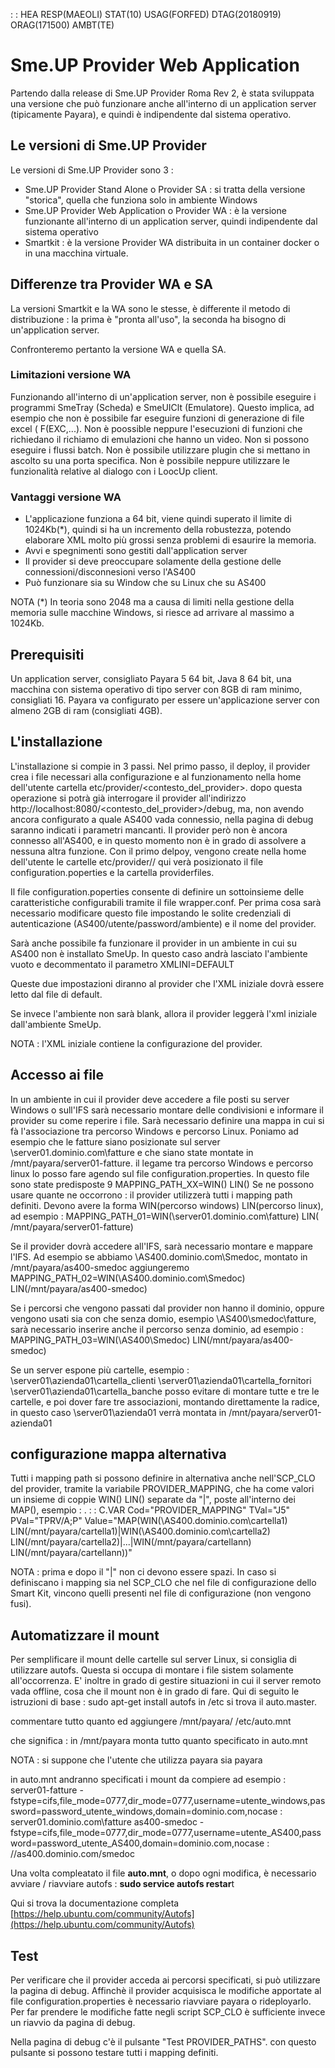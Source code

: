  :  : HEA RESP(MAEOLI) STAT(10) USAG(FORFED) DTAG(20180919) ORAG(171500) AMBT(TE)

# Sme.UP Provider Web Application
Partendo dalla release di Sme.UP Provider Roma Rev 2, è stata sviluppata una versione che può funzionare anche all'interno di un application server (tipicamente Payara), e quindi è indipendente dal sistema operativo.

## Le versioni di Sme.UP Provider
Le versioni di Sme.UP Provider sono 3 : 
 * Sme.UP Provider Stand Alone o Provider SA :  si tratta della versione "storica", quella che funziona solo in ambiente Windows
 * Sme.UP Provider Web Application o Provider WA :   è la versione funzionante all'interno di un application server, quindi indipendente dal sistema operativo
 * Smartkit :  è la versione Provider WA distribuita in un container docker o in una macchina virtuale.


## Differenze tra Provider WA e SA
La versioni Smartkit e la WA sono le stesse, è differente il metodo di distribuzione :  la prima è "pronta all'uso", la seconda ha bisogno di un'application server.

Confronteremo pertanto la versione WA e quella SA.

### Limitazioni versione WA
Funzionando all'interno di un'application server, non è possibile eseguire i programmi SmeTray (Scheda) e SmeUIClt (Emulatore).
Questo implica, ad esempio che non è possibile far eseguire funzioni di generazione di file excel ( F(EXC,...).
Non è poossible neppure l'esecuzioni di funzioni che richiedano il richiamo di emulazioni che hanno un video.
Non si possono eseguire i flussi batch.
Non è possibile utilizzare plugin che si mettano in ascolto su una porta specifica.
Non è possibile neppure utilizzare le funzionalità relative al dialogo con i LoocUp client.

### Vantaggi versione WA
 * L'applicazione funziona a 64 bit, viene quindi superato il limite di 1024Kb(*), quindi si ha un incremento della robustezza, potendo elaborare XML molto più grossi senza problemi di esaurire la memoria.
 * Avvi e spegnimenti sono gestiti dall'application server
 * Il provider si deve preoccupare solamente della gestione delle connessioni/disconnesioni verso l'AS400
 * Può funzionare sia su Window che su Linux che su AS400

NOTA (*) In teoria sono 2048 ma a causa di limiti nella gestione della memoria sulle macchine Windows, si riesce ad arrivare al massimo a 1024Kb.

## Prerequisiti
Un application server, consigliato Payara 5 64 bit, Java 8 64 bit, una macchina con sistema operativo di tipo server con 8GB di ram minimo, consigliati 16.
Payara va configurato per essere un'applicazione server con almeno 2GB di ram (consigliati 4GB).

## L'installazione
L'installazione si compie in 3 passi.
Nel primo passo, il deploy, il provider crea i file necessari alla configurazione e al funzionamento nella home dell'utente cartella etc/provider/<contesto_del_provider>.
dopo questa operazione si potrà già interrogare il provider all'indirizzo http://localhost:8080/<contesto_del_provider>/debug, ma, non avendo ancora configurato a quale AS400 vada connessio, nella pagina di debug saranno indicati i parametri mancanti.
Il provider però non è ancora connesso all'AS400, e in questo momento non è in grado di assolvere a nessuna altra funzione.
Con il primo delpoy, vengono create nella home dell'utente le cartelle etc/provider/<nome contesto>/
qui verà posizionato il file configuration.poperties e la cartella providerfiles.

Il file configuration.poperties consente di definire un sottoinsieme delle caratteristiche configurabili tramite il file wrapper.conf.
Per prima cosa sarà necessario modificare questo file impostando le solite credenziali di autenticazione (AS400/utente/password/ambiente) e il nome del provider.

Sarà anche possibile fa funzionare il provider in un ambiente in cui su AS400 non è installato SmeUp.
In questo caso andrà lasciato l'ambiente vuoto e decommentato il parametro XMLINI=DEFAULT

Queste due impostazioni diranno al provider che l'XML iniziale dovrà essere letto dal file di default.

Se invece l'ambiente non sarà blank, allora il provider leggerà l'xml iniziale dall'ambiente SmeUp.

NOTA :  l'XML iniziale contiene la configurazione del provider.

## Accesso ai file
In un ambiente in cui il provider deve accedere a file posti su server Windows o sull'IFS sarà necessario montare delle condivisioni e informare il provider su come reperire i file.
Sarà necessario definire una mappa in cui si fà l'associazione tra percorso Windows e percorso Linux.
Poniamo ad esempio che le fatture siano posizionate sul server \\server01.dominio.com\fatture e che siano state montate in /mnt/payara/server01-fatture.
il legame tra percorso Windows e percorso linux lo posso fare agendo sul file configuration.properties.
In questo file sono state predisposte 9 MAPPING_PATH_XX=WIN() LIN()
Se ne possono usare quante ne occorrono :  il provider utilizzerà tutti i mapping path definiti.
Devono avere la forma WIN(percorso windows) LIN(percorso linux), ad esempio : 
MAPPING_PATH_01=WIN(\\server01.dominio.com\fatture) LIN( /mnt/payara/server01-fatture)

Se il provider dovrà accedere all'IFS, sarà necessario montare e mappare l'IFS.
Ad esempio se abbiamo \\AS400.dominio.com\Smedoc, montato in /mnt/payara/as400-smedoc aggiungeremo
MAPPING_PATH_02=WIN(\\AS400.dominio.com\Smedoc) LIN(/mnt/payara/as400-smedoc)

Se i percorsi che vengono passati dal provider non hanno il dominio, oppure vengono usati sia con che senza domio, esempio \\AS400\smedoc\fatture, sarà necessario inserire anche il percorso senza dominio, ad esempio : 
MAPPING_PATH_03=WIN(\\AS400\Smedoc) LIN(/mnt/payara/as400-smedoc)

Se un server espone più cartelle, esempio : 
\\server01\azienda01\cartella_clienti
\\server01\azienda01\cartella_fornitori
\\server01\azienda01\cartella_banche
posso evitare di montare tutte e tre le cartelle, e poi dover fare tre associazioni, montando direttamente la radice, in questo caso \\server01\azienda01 verrà montata in /mnt/payara/server01-azienda01

## configurazione mappa alternativa
Tutti i mapping path si possono definire in alternativa anche nell'SCP_CLO del provider, tramite la variabile PROVIDER_MAPPING, che ha come valori un insieme di coppie WIN() LIN() separate da "|",  poste all'interno dei MAP(), esempio : 
.  :  : C.VAR Cod="PROVIDER_MAPPING" TVal="J5" PVal="TPRV/A;P" Value="MAP(WIN(\\AS400.dominio.com\cartella1) LIN(/mnt/payara/cartella1)|WIN(\\AS400.dominio.com\cartella2) LIN(/mnt/payara/cartella2)|...|WIN(/mnt/payara/cartellann) LIN(/mnt/payara/cartellann))"

NOTA :  prima e dopo il "|" non ci devono essere spazi.
In caso si definiscano i mapping sia nel SCP_CLO che nel file di configurazione dello Smart Kit, vincono quelli presenti nel file di configurazione (non vengono fusi).

## Automatizzare il mount
Per semplificare il mount delle cartelle sul server Linux, si consiglia di utilizzare autofs.
Questa si occupa di montare i file sistem solamente all'occorrenza.
E' inoltre in grado di gestire situazioni in cui il server remoto vada offline, cosa che il mount non è in grado di fare.
Qui di seguito le istruzioni di base : 
sudo apt-get install autofs
in /etc si trova il auto.master.

commentare tutto quanto ed aggiungere
/mnt/payara/ /etc/auto.mnt

che significa :  in /mnt/payara monta tutto quanto specificato in auto.mnt

NOTA :  si suppone che l'utente che utilizza payara sia payara

in auto.mnt andranno specificati i mount da compiere ad esempio : 
server01-fatture -fstype=cifs,file_mode=0777,dir_mode=0777,username=utente_windows,password=password_utente_windows,domain=dominio.com,nocase  : server01.dominio.com\fatture
as400-smedoc -fstype=cifs,file_mode=0777,dir_mode=0777,username=utente_AS400,password=password_utente_AS400,domain=dominio.com,nocase  : //as400.dominio.com/smedoc

Una volta compleatato il file **auto.mnt**, o dopo ogni modifica, è necessario avviare / riavviare autofs : 
**sudo service autofs restar**t

Qui si trova la documentazione completa
[https://help.ubuntu.com/community/Autofs](https://help.ubuntu.com/community/Autofs)

## Test
Per verificare che il provider acceda ai percorsi specificati, si può utilizzare la pagina di debug.
Affinchè il provider acquisisca le modifiche apportate al file configuration.properties è necessario riavviare payara o rideployarlo.
Per far prendere le modifiche fatte negli script SCP_CLO è sufficiente invece un riavvio da pagina di debug.

Nella pagina di debug c'è il pulsante "Test PROVIDER_PATHS". con questo pulsante si possono testare tutti i mapping definiti.






